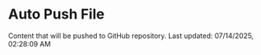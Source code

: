 # Auto Push File

Content that will be pushed to GitHub repository.
Last updated: 07/14/2025, 02:28:09 AM